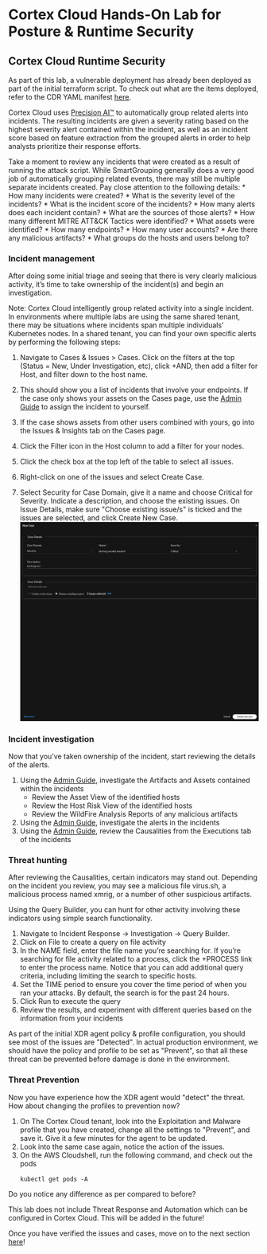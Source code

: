 # Cortex Cloud Hands-On Lab for Posture & Runtime Security
## Cortex Cloud Runtime Security
As part of this lab, a vulnerable deployment has already been deployed as part of the initial terraform script. To check out what are the items deployed, refer to the CDR YAML manifest [here](https://github.com/hankthebldr/CDR/blob/master/cdr.yml). 

Cortex Cloud uses [Precision AI™](https://www.paloaltonetworks.com/blog/security-operations/smartgrouping-precision-ai-driven-investigation/) to automatically group related alerts into incidents. The resulting incidents are given a severity rating based on the highest severity alert contained within the incident, as well as an incident score based on feature extraction from the grouped alerts in order to help analysts prioritize their response efforts.

Take a moment to review any incidents that were created as a result of running the attack script. While SmartGrouping generally does a very good job of automatically grouping related events, there may still be multiple separate incidents created. Pay close attention to the following details:
    * How many incidents were created?
    * What is the severity level of the incidents?
    * What is the incident score of the incidents?
    * How many alerts does each incident contain?
        * What are the sources of those alerts?
    * How many different MITRE ATT&CK Tactics were identified?
    * What assets were identified?
        * How many endpoints?
        * How many user accounts?
        * Are there any malicious artifacts?
        * What groups do the hosts and users belong to?

### Incident management
After doing some initial triage and seeing that there is very clearly malicious activity, it’s time to take ownership of the incident(s) and begin an investigation.

Note: Cortex Cloud intelligently group related activity into a single incident. In environments where multiple labs are using the same shared tenant, there may be situations where incidents span multiple individuals’ Kubernetes nodes. In a shared tenant, you can find your own specific alerts by performing the following steps:
1. Navigate to Cases & Issues > Cases. Click on the filters at the top (Status = New, Under Investigation, etc), click +AND, then add a filter for Host, and filter down to the host name. 

2. This should show you a list of incidents that involve your endpoints. If the case only shows your assets on the Cases page, use the [Admin Guide](https://docs-cortex.paloaltonetworks.com/r/Cortex-XDR/Cortex-XDR-Pro-Administrator-Guide/Manage-Incidents) to assign the incident to yourself. 

3. If the case shows assets from other users combined with yours, go into the Issues & Insights tab on the Cases page.

4. Click the Filter icon in the Host column to add a filter for your nodes.

5. Click the check box at the top left of the table to select all issues.

6. Right-click on one of the issues and select Create Case.

7. Select Security for Case Domain, give it a name and choose Critical for Severity. Indicate a description, and choose the existing issues. On Issue Details, make sure "Choose existing issue/s" is ticked and the issues are selected, and click Create New Case.
![](/resources/cc-11.png?raw=true)

### Incident investigation
Now that you’ve taken ownership of the incident, start reviewing the details of the alerts.
1. Using the [Admin Guide](https://docs-cortex.paloaltonetworks.com/r/Cortex-XDR/Cortex-XDR-Pro-Administrator-Guide/Investigate-Artifacts-and-Assets), investigate the Artifacts and Assets contained within the incidents
    * Review the Asset View of the identified hosts
    * Review the Host Risk View of the identified hosts
    * Review the WildFire Analysis Reports of any malicious artifacts
2. Using the [Admin Guide](https://docs-cortex.paloaltonetworks.com/r/Cortex-XDR/Cortex-XDR-Pro-Administrator-Guide/Investigate-Alerts), investigate the alerts in the incidents
3. Using the [Admin Guide](https://docs-cortex.paloaltonetworks.com/r/Cortex-XDR/Cortex-XDR-Pro-Administrator-Guide/Causality-View), review the Causalities from the Executions tab of the incidents

### Threat hunting
After reviewing the Causalities, certain indicators may stand out. Depending on the incident you review, you may see a malicious file virus.sh, a malicious process named xmrig, or a number of other suspicious artifacts.

Using the Query Builder, you can hunt for other activity involving these indicators using simple search functionality.

1. Navigate to Incident Response -> Investigation -> Query Builder.
2. Click on File to create a query on file activity
3. In the NAME field, enter the file name you’re searching for. If you’re searching for file activity related to a process, click the +PROCESS link to enter the process name. Notice that you can add additional query criteria, including limiting the search to specific hosts.
4. Set the TIME period to ensure you cover the time period of when you ran your attacks. By default, the search is for the past 24 hours.
5. Click Run to execute the query
6. Review the results, and experiment with different queries based on the information from your incidents

As part of the initial XDR agent policy & profile configuration, you should see most of the issues are "Detected". In actual production environment, we should have the policy and profile to be set as "Prevent", so that all these threat can be prevented before damage is done in the environment. 


### Threat Prevention
Now you have experience how the XDR agent would "detect" the threat. How about changing the profiles to prevention now?
1. On The Cortex Cloud tenant, look into the Exploitation and Malware profile that you have created, change all the settings to "Prevent", and save it. Give it a few minutes for the agent to be updated.
2. Look into the same case again, notice the action of the issues.
3. On the AWS Cloudshell, run the following command, and check out the pods
    ```
    kubectl get pods -A
    ```
Do you notice any difference as per compared to before?

This lab does not include Threat Response and Automation which can be configured in Cortex Cloud. This will be added in the future!

Once you have verified the issues and cases, move on to the next section [here](/08-CortexCloudAppSec.md)!

